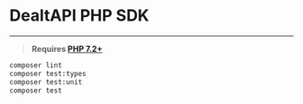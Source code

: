 # DealtAPI PHP SDK

---

> **Requires [PHP 7.2+](https://php.net/releases/)**

```bash
composer lint
composer test:types
composer test:unit
composer test
```
